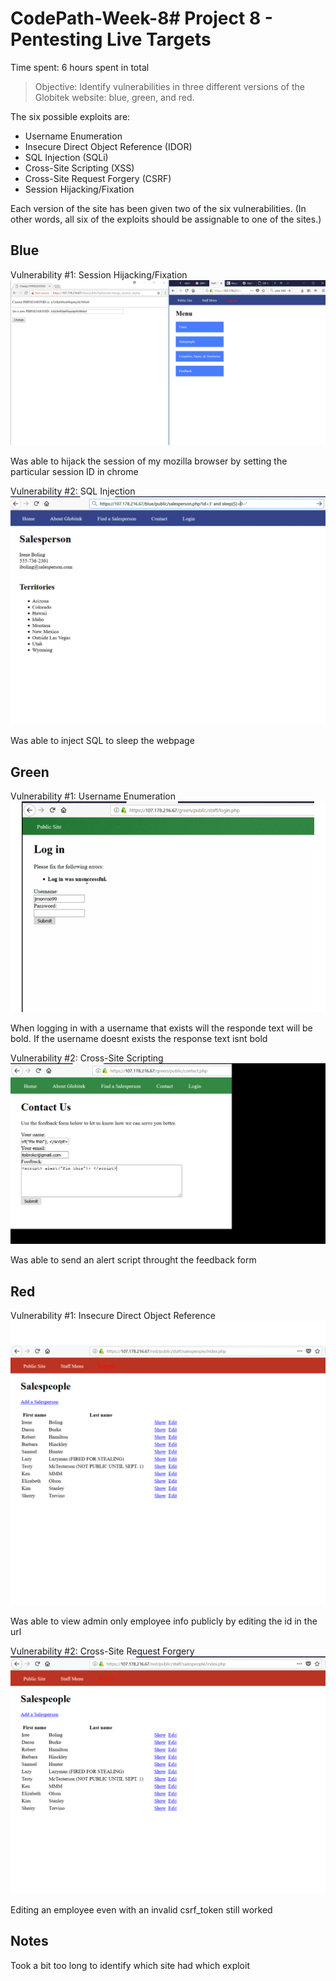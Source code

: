 # CodePath-Week-8# Project 8 - Pentesting Live Targets

Time spent: 6 hours spent in total

> Objective: Identify vulnerabilities in three different versions of the Globitek website: blue, green, and red.

The six possible exploits are:
* Username Enumeration
* Insecure Direct Object Reference (IDOR)
* SQL Injection (SQLi)
* Cross-Site Scripting (XSS)
* Cross-Site Request Forgery (CSRF)
* Session Hijacking/Fixation

Each version of the site has been given two of the six vulnerabilities. (In other words, all six of the exploits should be assignable to one of the sites.)

## Blue

Vulnerability #1: Session Hijacking/Fixation
<img src='https://github.com/mster0103/CodePath-Week-8/blob/master/Gifs/Session%20Hijacking.gif' title='Video Walkthrough' width='' alt='Video Walkthrough' />

Was able to hijack the session of my mozilla browser by setting the particular session ID in chrome


Vulnerability #2: SQL Injection
<img src='https://github.com/mster0103/CodePath-Week-8/blob/master/Gifs/SQL%20Injection.gif' title='Video Walkthrough' width='' alt='Video Walkthrough' />

Was able to inject SQL to sleep the webpage

## Green

Vulnerability #1: Username Enumeration
<img src='https://github.com/mster0103/CodePath-Week-8/blob/master/Gifs/Username%20Enumeration.gif' title='Video Walkthrough' width='' alt='Video Walkthrough' />

When logging in with a username that exists will the responde text will be bold. If the username doesnt exists the response text isnt bold

Vulnerability #2: Cross-Site Scripting
<img src='https://github.com/mster0103/CodePath-Week-8/blob/master/Gifs/Cross-Site%20Scripting.gif' title='Video Walkthrough' width='' alt='Video Walkthrough' />

Was able to send an alert script throught the feedback form


## Red

Vulnerability #1: Insecure Direct Object Reference<img src='https://github.com/mster0103/CodePath-Week-8/blob/master/Gifs/Insecure%20Direct%20Object%20Reference.gif' title='Video Walkthrough' width='' alt='Video Walkthrough' />

Was able to view admin only employee info publicly by editing the id in the url

Vulnerability #2: Cross-Site Request Forgery
<img src='https://github.com/mster0103/CodePath-Week-8/blob/master/Gifs/Cross-Site%20Request%20Forgery.gif' title='Video Walkthrough' width='' alt='Video Walkthrough' />

Editing an employee even with an invalid csrf_token still worked


## Notes

Took a bit too long to identify which site had which exploit

